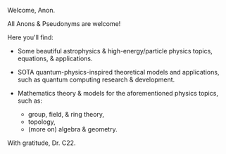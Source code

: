 Welcome, Anon. 

All Anons & Pseudonyms are welcome! 

Here you'll find: 
- Some beautiful astrophysics & high-energy/particle physics topics, equations, & applications. 

- SOTA quantum-physics-inspired theoretical models and applications, such as quantum computing research & development.
  
- Mathematics theory & models for the aforementioned physics topics, such as:
  + group, field, & ring theory,
  + topology, 
  + (more on) algebra & geometry.
 
 With gratitude, 
 Dr. C22.
<!---
cherenkova22/cherenkova22 is a ✨ special ✨ repository because its `README.md` (this file) appears on your GitHub profile.
You can click the Preview link to take a look at your changes.
--->

